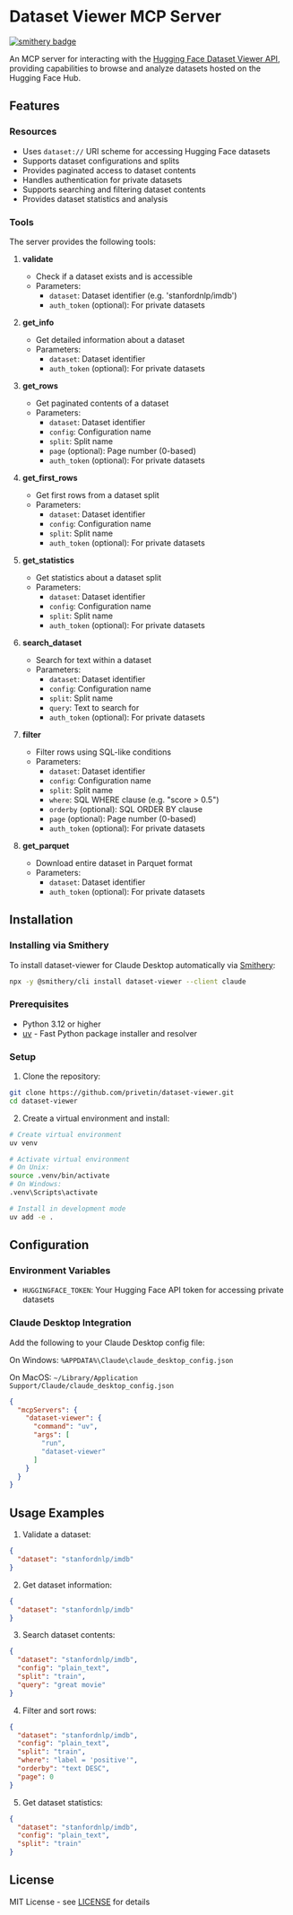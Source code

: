 # Dataset Viewer MCP Server
[![smithery badge](https://smithery.ai/badge/dataset-viewer)](https://smithery.ai/server/dataset-viewer)

An MCP server for interacting with the [Hugging Face Dataset Viewer API](https://huggingface.co/docs/dataset-viewer), providing capabilities to browse and analyze datasets hosted on the Hugging Face Hub.

## Features

### Resources

- Uses `dataset://` URI scheme for accessing Hugging Face datasets
- Supports dataset configurations and splits
- Provides paginated access to dataset contents
- Handles authentication for private datasets
- Supports searching and filtering dataset contents
- Provides dataset statistics and analysis

### Tools

The server provides the following tools:

1. **validate**
   - Check if a dataset exists and is accessible
   - Parameters:
     - `dataset`: Dataset identifier (e.g. 'stanfordnlp/imdb')
     - `auth_token` (optional): For private datasets

2. **get_info**
   - Get detailed information about a dataset
   - Parameters:
     - `dataset`: Dataset identifier
     - `auth_token` (optional): For private datasets

3. **get_rows**
   - Get paginated contents of a dataset
   - Parameters:
     - `dataset`: Dataset identifier
     - `config`: Configuration name
     - `split`: Split name
     - `page` (optional): Page number (0-based)
     - `auth_token` (optional): For private datasets

4. **get_first_rows**
   - Get first rows from a dataset split
   - Parameters:
     - `dataset`: Dataset identifier
     - `config`: Configuration name
     - `split`: Split name
     - `auth_token` (optional): For private datasets

5. **get_statistics**
   - Get statistics about a dataset split
   - Parameters:
     - `dataset`: Dataset identifier
     - `config`: Configuration name
     - `split`: Split name
     - `auth_token` (optional): For private datasets

6. **search_dataset**
   - Search for text within a dataset
   - Parameters:
     - `dataset`: Dataset identifier
     - `config`: Configuration name
     - `split`: Split name
     - `query`: Text to search for
     - `auth_token` (optional): For private datasets

7. **filter**
   - Filter rows using SQL-like conditions
   - Parameters:
     - `dataset`: Dataset identifier
     - `config`: Configuration name
     - `split`: Split name
     - `where`: SQL WHERE clause (e.g. "score > 0.5")
     - `orderby` (optional): SQL ORDER BY clause
     - `page` (optional): Page number (0-based)
     - `auth_token` (optional): For private datasets

8. **get_parquet**
   - Download entire dataset in Parquet format
   - Parameters:
     - `dataset`: Dataset identifier
     - `auth_token` (optional): For private datasets

## Installation

### Installing via Smithery

To install dataset-viewer for Claude Desktop automatically via [Smithery](https://smithery.ai/server/dataset-viewer):

```bash
npx -y @smithery/cli install dataset-viewer --client claude
```

### Prerequisites

- Python 3.12 or higher
- [uv](https://github.com/astral-sh/uv) - Fast Python package installer and resolver

### Setup

1. Clone the repository:
```bash
git clone https://github.com/privetin/dataset-viewer.git
cd dataset-viewer
```

2. Create a virtual environment and install:
```bash
# Create virtual environment
uv venv

# Activate virtual environment
# On Unix:
source .venv/bin/activate
# On Windows:
.venv\Scripts\activate

# Install in development mode
uv add -e .
```

## Configuration

### Environment Variables

- `HUGGINGFACE_TOKEN`: Your Hugging Face API token for accessing private datasets

### Claude Desktop Integration

Add the following to your Claude Desktop config file:

On Windows: `%APPDATA%\Claude\claude_desktop_config.json`

On MacOS: `~/Library/Application Support/Claude/claude_desktop_config.json`

```json
{
  "mcpServers": {
    "dataset-viewer": {
      "command": "uv",
      "args": [
        "run",
        "dataset-viewer"
      ]
    }
  }
}
```

## Usage Examples

1. Validate a dataset:
```json
{
  "dataset": "stanfordnlp/imdb"
}
```

2. Get dataset information:
```json
{
  "dataset": "stanfordnlp/imdb"
}
```

3. Search dataset contents:
```json
{
  "dataset": "stanfordnlp/imdb",
  "config": "plain_text",
  "split": "train",
  "query": "great movie"
}
```

4. Filter and sort rows:
```json
{
  "dataset": "stanfordnlp/imdb",
  "config": "plain_text",
  "split": "train",
  "where": "label = 'positive'",
  "orderby": "text DESC",
  "page": 0
}
```

5. Get dataset statistics:
```json
{
  "dataset": "stanfordnlp/imdb",
  "config": "plain_text",
  "split": "train"
}
```

## License

MIT License - see [LICENSE](LICENSE) for details